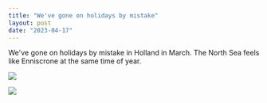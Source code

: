 ```yaml
---
title: "We've gone on holidays by mistake"
layout: post
date: "2023-04-17"
---
```


We've gone on holidays by mistake in Holland in March. The North Sea feels like Enniscrone at the same time of year.

![](/assets/images/2023/20230322_180637-1024x768.jpg)

![](/assets/images/2023/20230322_180509-1024x461.jpg)

